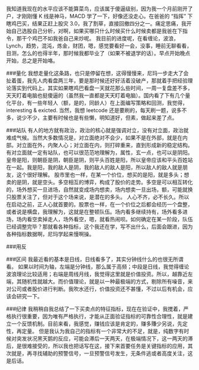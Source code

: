 我知道我现在的水平应该不能算菜鸟，应该属于傻逼级别，因为我一个月前刚开了户，才刚刚懂 K 线是神马，MACD 学了一下，好像还没走心。在爸爸的 “指挥” 下瞎鸡巴买，结果正赶上股灾 3.0，我了割草，直接回撤四分之一。痛定思痛，我开始自己选股自己分析，对啊，如果买哪只什么时候买什么时候卖都是我爸在下指令，那干个鸡巴不如我爸自己来炒呢。
我目前的进度呢，在看缠论，波浪，Lynch，趋势，混沌，炼金，财团，嗯，感觉要看好一会，没事，睡前无聊看看，目测，怎么的也得半年，那时候我都毕业了（如果不被退学的话）。早点开始晚点开始，总之是开始咯。

###量化
我想走量化这条路，也只是停留在想，这得慢慢来，尼玛一步走大了会扯着蛋，我先人肉看盘两三年，要是那时候还好好活着没破产，那就着手把经验理论落实到代码上。其实如果瞎鸡巴看盘一天就花那么些时间，一周一复盘差不多，天天盯着电脑也挺傻逼的（虽然我一直都是天天盯着电脑）。国内看了下有几个量化平台，有一些年轻人（额，是的，同龄人）在上面编写策略和回测，我觉得，interesting & exicted. 当然，我想 leetcode 还是要刷的，每天刷一题，说多不多，说少不少，主要有时候也是有些懒，明知道好，但素，做起来差了点。

###站队
有人的地方就有政治，政治的核心就是强调对立，没有对立面，政治就难成气候。当然大多数情况是，对立面绝对不会少，如果不是在外部，就是在内部。对立面在外，内聚人心；对立面在内，则打碎重来，直到形成新的稳定结构。
有对立面就一定有站队，也可以很范范地理解为，属性，玄一点，也可以是阴阳。皇帝是阳，则朝臣是阴，朝臣是阴，则平头百姓是阳，所以皇帝应该和平头百姓站在一起。我是阳，我的敌人是阴，我的敌人的敌人是阳，所以敌人的敌人就是朋友，这个很好理解。
股市里也一样，在某一个价位，想买的是阳，就是多头；想卖的是阴，就是空头。多空相互的博弈，构成了股价的走势。多空是可以相互转化的，场外想买一旦进场，自然就变成场内想卖，场内想卖一旦出场，额，可能就换只股票关注了，但对于这个场来说，是潜在的多头。
人心不齐，必不长久。所以在启动之前，正人心就首要的。股票也一样，在一个价位之后都会经历一个盘整，或者说是横盘，我理解为，这就是在整顿队伍。场内看多继续持有，场外看多进场，场内看空卖掉走人，场外看空，嗯，就看热闹呗。如何确定在某一阶段，队伍已经调整完毕？那就看各种指标，这个我还在学，写不出什么，后面会跟进，因为各种指标数据啊，尼玛学起来慢啊操。

###用反

###区间
我最近看的基本是日线，日线看多了，其实分钟线什么的也很无所谓看。
如果以时间为轴，左端是分钟线，那么属于高频；中段是日线，我觉得缠论波浪理论比较适用；右端是周线月线，我觉得这里就是价值投资。所以，越靠近左端，其随机性就越大。而价值理论，就是以一种最极端的方式，剔除所有噪音，来对公司或者股价进行判断。我吹水还行，价值投资还不甚懂，不过以后有机会，应该会研究一下。

###纪律
我稍稍自我总结了一下买卖点的特征指标，现在在验证中，我搅着，严格执行很重要，因为唯有严格执行，才能从正面验证指标的可靠性合理性，就是建立一个反馈机制。目前来看，我感觉，赚钱应该是肯定的，赚多賺少另说，先定性，再定量。
但是我认为我自己的指标有一个非常大的不足，就是，纯数字有时候对突发状况黑天鹅的反应，可能会滞后一天两天，在极端情况下，这一两天的滞后，是很难接受的，所以我也把话写在这，接下来首要任务是关键指标的应用，其次就是，再寻找辅助的预警信号，一旦预警信号发生，无条件逃或者高度关注，这是后话。


